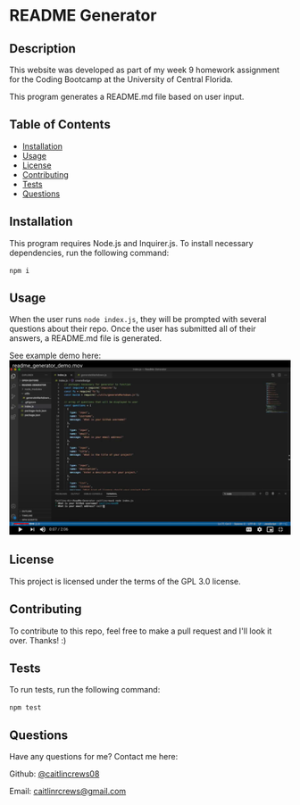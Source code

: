 
  
  # README Generator

  ## Description
  This website was developed as part of my week 9 homework assignment for the Coding Bootcamp at the University of Central Florida.

  This program generates a README.md file based on user input.


  ## Table of Contents
  * [Installation](#installation)
  * [Usage](#usage)
  * [License](#license)
  * [Contributing](#contributing)
  * [Tests](#tests)
  * [Questions](#questions)
  
  
  ## Installation
  This program requires Node.js and Inquirer.js.
  To install necessary dependencies, run the following command:

  `
  npm i
  `

  
  ## Usage
  When the user runs `node index.js`, they will be prompted with several questions about their repo. Once the user has submitted all of their answers, a README.md file is generated.

  See example demo here:
  [![demo](./Example/demo_screenshot.png)](https://drive.google.com/file/d/1mA7AaFfEN8Kuvdk0dZw7KnBb0IRRoE-k/view?usp=sharing)

  
  ## License
  This project is licensed under the terms of the GPL 3.0 license.

  
  ## Contributing
  To contribute to this repo, feel free to make a pull request and I'll look it over. Thanks! :)

  
  ## Tests
  To run tests, run the following command:

  `
  npm test
  `

  
  ## Questions
  Have any questions for me? Contact me here:

  Github: [@caitlincrews08](https://github.com/caitlincrews08)

  Email: caitlinrcrews@gmail.com

  